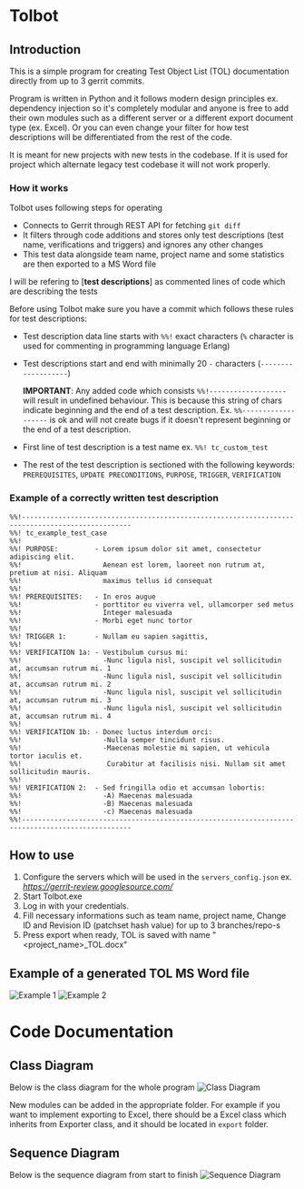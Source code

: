 # Tolbot
## Introduction
This is a simple program for creating Test Object List (TOL) documentation directly from up to 3 gerrit commits.

Program is written in Python and it follows modern design principles ex. dependency injection so it's completely modular and anyone is free to add their own modules such as a different server or a different export document type (ex. Excel). Or you can even change your filter for how test descriptions will be differentiated from the rest of the code.

It is meant for new projects with new tests in the codebase. If it is used for project which alternate legacy test codebase it will not work properly.

### How it works
Tolbot uses following steps for operating
- Connects to Gerrit through REST API for fetching `git diff`
- It filters through code additions and stores only test descriptions (test name, verifications and triggers) and ignores any other changes
- This test data alongside team name, project name and some statistics are then exported to a MS Word file

I will be refering to [**test descriptions**]  as commented lines of code which are describing the tests

Before using Tolbot make sure you have a commit which follows these rules for test descriptions:
- Test description data line starts with `%%!` exact characters (`%` character is used for commenting in programming language Erlang)
- Test descriptions start and end with minimally 20 `-` characters (`-------------------`)
  
  **IMPORTANT**: Any added code which consists `%%!-------------------` will result in undefined behaviour. This is because this string of chars indicate beginning and the end of a test description.
  Ex. `%%-------------------` is ok and will not create bugs if it doesn't represent beginning or the end of a test description.
  
- First line of test description is a test name ex. `%%! tc_custom_test`
- The rest of the test description is sectioned with the following keywords: `PREREQUISITES`, `UPDATE PRECONDITIONS`, `PURPOSE`, `TRIGGER`, `VERIFICATION`
### Example of a correctly written test description
```
%%!-------------------------------------------------------------------------------------------------
%%! tc_example_test_case
%%!
%%! PURPOSE:         - Lorem ipsum dolor sit amet, consectetur adipiscing elit.
%%!                    Aenean est lorem, laoreet non rutrum at, pretium at nisi. Aliquam
%%!                    maximus tellus id consequat
%%!
%%! PREREQUISITES:   - In eros augue
%%!                  - porttitor eu viverra vel, ullamcorper sed metus
%%!                    Integer malesuada
%%!                  - Morbi eget nunc tortor
%%!
%%! TRIGGER 1:       - Nullam eu sapien sagittis,
%%!
%%! VERIFICATION 1a: - Vestibulum cursus mi: 
%%!                    -Nunc ligula nisl, suscipit vel sollicitudin at, accumsan rutrum mi. 1
%%!                    -Nunc ligula nisl, suscipit vel sollicitudin at, accumsan rutrum mi. 2
%%!                    -Nunc ligula nisl, suscipit vel sollicitudin at, accumsan rutrum mi. 3
%%!                    -Nunc ligula nisl, suscipit vel sollicitudin at, accumsan rutrum mi. 4
%%!
%%! VERIFICATION 1b: - Donec luctus interdum orci:
%%!                    -Nulla semper tincidunt risus.
%%!                    -Maecenas molestie mi sapien, ut vehicula tortor iaculis et.
%%!                     Curabitur at facilisis nisi. Nullam sit amet sollicitudin mauris.
%%!
%%! VERIFICATION 2:  - Sed fringilla odio et accumsan lobortis:
%%!                    -A) Maecenas malesuada
%%!                    -B) Maecenas malesuada
%%!                    -c) Maecenas malesuada
%%!-------------------------------------------------------------------------------------------------
```
## How to use
1. Configure the servers which will be used in the `servers_config.json` ex. _https://gerrit-review.googlesource.com/_
2. Start Tolbot.exe
3. Log in with your credentials.
4. Fill necessary informations such as team name, project name, Change ID and Revision ID (patchset hash value) for up to 3 branches/repo-s
5. Press export when ready, TOL is saved with name "<project_name>_TOL.docx"
   
## Example of a generated TOL MS Word file
![Example 1](https://github.com/user-attachments/assets/13591d1d-ca88-443a-a855-4f731afe0042)
![Example 2](https://github.com/user-attachments/assets/53a9e989-af21-4b38-99a3-dc7f0841d015)

# Code Documentation
## Class Diagram
Below is the class diagram for the whole program
![Class Diagram](https://github.com/user-attachments/assets/c38ab09d-e54b-40c5-aba7-b7650a16d1ea)

New modules can be added in the appropriate folder. For example if you want to implement exporting to Excel, there should be a Excel class which inherits from Exporter class, and it should be located in `export` folder.

## Sequence Diagram
Below is the sequence diagram from start to finish
![Sequence Diagram](https://github.com/user-attachments/assets/d0e2b742-56fa-459d-bca7-5aa456466f31)


